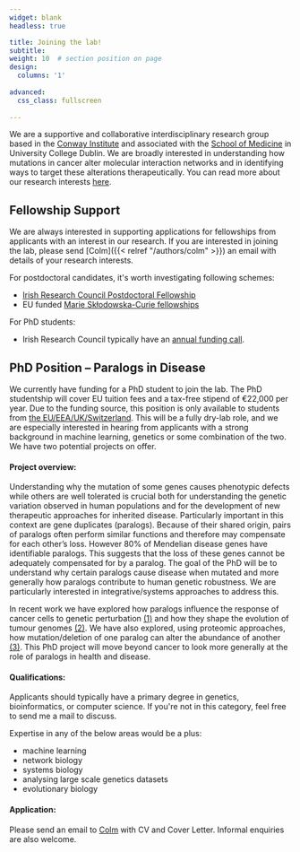```yaml
---
widget: blank
headless: true

title: Joining the lab!
subtitle:
weight: 10  # section position on page
design:
  columns: '1'
  
advanced:
  css_class: fullscreen
  
---
```


We are a supportive and collaborative interdisciplinary research group based in the [Conway Institute](https://www.ucd.ie/conway/) and associated with the [School of Medicine](https://www.ucd.ie/medicine/) in University College Dublin. We are broadly interested in understanding how mutations in cancer alter molecular interaction networks and in identifying ways to target these alterations therapeutically. You can read more about our research interests [here](https://cancerdata.ucd.ie/research/). 

## Fellowship Support

We are always interested in supporting applications for fellowships from applicants with an interest in our research. If you are interested in joining the lab, please send [Colm]({{< relref "/authors/colm" >}}) an email with details of your research interests.

For postdoctoral candidates, it's worth investigating following schemes:
- [Irish Research Council Postdoctoral Fellowship](https://research.ie/funding-category/postdoctoral/)
- EU funded [Marie Skłodowska-Curie fellowships](https://marie-sklodowska-curie-actions.ec.europa.eu/actions/postdoctoral-fellowships)

For PhD students:
- Irish Research Council typically have an [annual funding call](https://research.ie/funding-category/postgraduate/).

## PhD Position – Paralogs in Disease

We currently have funding for a PhD student to join the lab. The PhD studentship will cover EU tuition fees and a tax-free stipend of €22,000 per year. Due to the funding source, this position is only available to students from [the EU/EEA/UK/Switzerland](https://www.ucd.ie/students/fees/eufeeassessment/). This will be a fully dry-lab role, and we are especially interested in hearing from applicants with a strong background in machine learning, genetics or some combination of the two. We have two potential projects on offer. 

#### Project overview:

Understanding why the mutation of some genes causes phenotypic defects while others are well tolerated is crucial both for understanding the genetic variation observed in human populations and for the development of new therapeutic approaches for inherited disease. Particularly important in this context are gene duplicates (paralogs). Because of their shared origin, pairs of paralogs often perform similar functions and therefore may compensate for each other’s loss. However 80% of Mendelian disease genes have identifiable paralogs. This suggests that the loss of these genes cannot be adequately compensated for by a paralog. The goal of the PhD will be to understand why certain paralogs cause disease when mutated and more generally how paralogs contribute to human genetic robustness. We are particularly interested in integrative/systems approaches to address this.

In recent work we have explored how paralogs influence the response of cancer cells to genetic perturbation [(1)](https://journals.plos.org/plosgenetics/article?id=10.1371/journal.pgen.1008466) and how they shape the evolution of tumour genomes [(2)](https://www.embopress.org/doi/full/10.15252/msb.202311987). We have also explored, using proteomic approaches, how mutation/deletion of one paralog can alter the abundance of another [(3)](https://www.biorxiv.org/content/10.1101/2024.09.26.615228v1). This PhD project will move beyond cancer to look more generally at the role of paralogs in health and disease.

#### Qualifications:

Applicants should typically have a primary degree in genetics, bioinformatics, or computer science. If you're not in this category, feel free to send me a mail to discuss.

Expertise in any of the below areas would be a plus:
- machine learning
- network biology
- systems biology
- analysing large scale genetics datasets
- evolutionary biology

#### Application:

Please send an email to [Colm](https://cancerdata.ucd.ie/author/colmjryan/) with CV and Cover Letter. Informal enquiries are also welcome.



